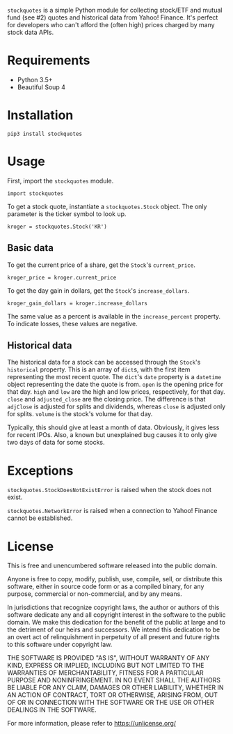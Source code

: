`stockquotes` is a simple Python module for collecting stock/ETF and mutual fund (see #2) quotes and
historical data from Yahoo! Finance. It's perfect for developers who can't
afford the (often high) prices charged by many stock data APIs.

# Requirements
* Python 3.5+
* Beautiful Soup 4

# Installation

    pip3 install stockquotes

# Usage
First, import the `stockquotes` module.

    import stockquotes

To get a stock quote, instantiate a `stockquotes.Stock` object. The only
parameter is the ticker symbol to look up.

    kroger = stockquotes.Stock('KR')

## Basic data
To get the current price of a share, get the `Stock`'s `current_price`.

    kroger_price = kroger.current_price

To get the day gain in dollars, get the `Stock`'s `increase_dollars`.

    kroger_gain_dollars = kroger.increase_dollars

The same value as a percent is available in the `increase_percent` property. To
indicate losses, these values are negative.

## Historical data
The historical data for a stock can be accessed through the `Stock`'s
`historical` property. This is an array of `dict`s, with the first item
representing the most recent quote. The `dict`'s `date` property is a
`datetime` object representing the date the quote is from. `open` is the
opening price for that day. `high` and `low` are the high and low prices,
respectively, for that day. `close` and `adjusted_close` are the closing
price. The difference is that `adjClose` is adjusted for splits and
dividends, whereas `close` is adjusted only for splits. `volume` is the
stock's volume for that day.

Typically, this should give at least a month of data. Obviously, it gives less
for recent IPOs. Also, a known but unexplained bug causes it to only give two
days of data for some stocks.

# Exceptions
`stockquotes.StockDoesNotExistError` is raised when the stock does not exist.

`stockquotes.NetworkError` is raised when a connection to Yahoo! Finance
cannot be established.

# License
This is free and unencumbered software released into the public domain.

Anyone is free to copy, modify, publish, use, compile, sell, or
distribute this software, either in source code form or as a compiled
binary, for any purpose, commercial or non-commercial, and by any
means.

In jurisdictions that recognize copyright laws, the author or authors
of this software dedicate any and all copyright interest in the
software to the public domain. We make this dedication for the benefit
of the public at large and to the detriment of our heirs and
successors. We intend this dedication to be an overt act of
relinquishment in perpetuity of all present and future rights to this
software under copyright law.

THE SOFTWARE IS PROVIDED "AS IS", WITHOUT WARRANTY OF ANY KIND,
EXPRESS OR IMPLIED, INCLUDING BUT NOT LIMITED TO THE WARRANTIES OF
MERCHANTABILITY, FITNESS FOR A PARTICULAR PURPOSE AND NONINFRINGEMENT.
IN NO EVENT SHALL THE AUTHORS BE LIABLE FOR ANY CLAIM, DAMAGES OR
OTHER LIABILITY, WHETHER IN AN ACTION OF CONTRACT, TORT OR OTHERWISE,
ARISING FROM, OUT OF OR IN CONNECTION WITH THE SOFTWARE OR THE USE OR
OTHER DEALINGS IN THE SOFTWARE.

For more information, please refer to <https://unlicense.org/>
